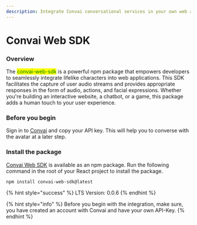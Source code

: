 ```yaml
---
description: Integrate Convai conversational services in your own web application
---
```


# Convai Web SDK

### Overview

The <mark style="color:green;">convai-web-sdk</mark> is a powerful npm package that empowers developers to seamlessly integrate lifelike characters into web applications. This SDK facilitates the capture of user audio streams and provides appropriate responses in the form of audio, actions, and facial expressions. Whether you're building an interactive website, a chatbot, or a game, this package adds a human touch to your user experience.

### **Before you begin**

Sign in to [Convai](https://convai.com/) and copy your API key. This will help you to converse with the avatar at a later step.

### **Install the package**

[Convai Web SDK](https://www.npmjs.com/package/convai-web-sdk?activeTab=readme) is available as an npm package. Run the following command in the root of your React project to install the package.

`npm install convai-web-sdk@latest`

{% hint style="success" %}
LTS Version: 0.0.6
{% endhint %}

{% hint style="info" %}
Before you begin with the integration, make sure, you have created an account with Convai and have your own API-Key.
{% endhint %}
